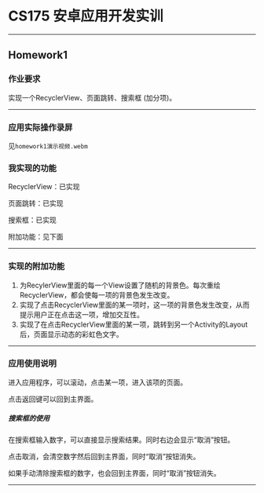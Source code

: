 # CS175 安卓应用开发实训

***

## Homework1

### 作业要求

实现一个RecyclerView、页面跳转、搜索框 (加分项)。

***

### 应用实际操作录屏

见`homework1演示视频.webm`

### 我实现的功能

RecyclerView：已实现

页面跳转：已实现

搜索框：已实现

附加功能：见下面

***

### 实现的附加功能

1. 为RecylerView里面的每一个View设置了随机的背景色。每次重绘RecyclerView，都会使每一项的背景色发生改变。
2. 实现了点击RecyclerView里面的某一项时，这一项的背景色发生改变，从而提示用户正在点击这一项，增加交互性。
3. 实现了在点击RecyclerView里面的某一项，跳转到另一个Activity的Layout后，页面显示动态的彩虹色文字。

***

### 应用使用说明

进入应用程序，可以滚动，点击某一项，进入该项的页面。

点击返回键可以回到主界面。

##### 搜索框的使用

在搜索框输入数字，可以直接显示搜索结果。同时右边会显示“取消”按钮。

点击取消，会清空数字然后回到主界面，同时“取消”按钮消失。

如果手动清除搜索框的数字，也会回到主界面，同时“取消”按钮消失。

***

